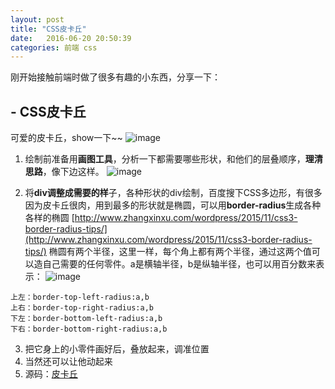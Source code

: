 ```yaml
---
layout: post
title: "CSS皮卡丘" 
date:   2016-06-20 20:50:39
categories: 前端 css
---
```

刚开始接触前端时做了很多有趣的小东西，分享一下：

##  - CSS皮卡丘
可爱的皮卡丘，show一下~~
![image](http://fairyrong.github.io/assets/皮卡丘.gif)

1. 绘制前准备用**画图工具**，分析一下都需要哪些形状，和他们的层叠顺序，**理清思路**，像下边这样。
![image](http://fairyrong.github.io/assets/131858qiiiaocc3ew1iwte.jpg)

2. 将**div调整成需要的样**子，各种形状的div绘制，百度搜下CSS多边形，有很多因为皮卡丘很肉，用到最多的形状就是椭圆，可以用**border-radius**生成各种各样的椭圆
[http://www.zhangxinxu.com/wordpress/2015/11/css3-border-radius-tips/](http://www.zhangxinxu.com/wordpress/2015/11/css3-border-radius-tips/)
椭圆有两个半径，这里一样，每个角上都有两个半径，通过这两个值可以造自己需要的任何零件。a是横轴半径，b是纵轴半径，也可以用百分数来表示：
![image](http://fairyrong.github.io/assets/144117x0ks0bo644ks6jjl.png)
```
上左：border-top-left-radius:a,b
上右：border-top-right-radius:a,b
下左：border-bottom-left-radius:a,b
下右：border-bottom-right-radius:a,b 
```
3. 把它身上的小零件画好后，叠放起来，调准位置
4. 当然还可以让他动起来
5. 源码：[皮卡丘](http://www.qdfuns.com/notes/20121/5d7b923df009758a347b6a5e64153c42.html)
